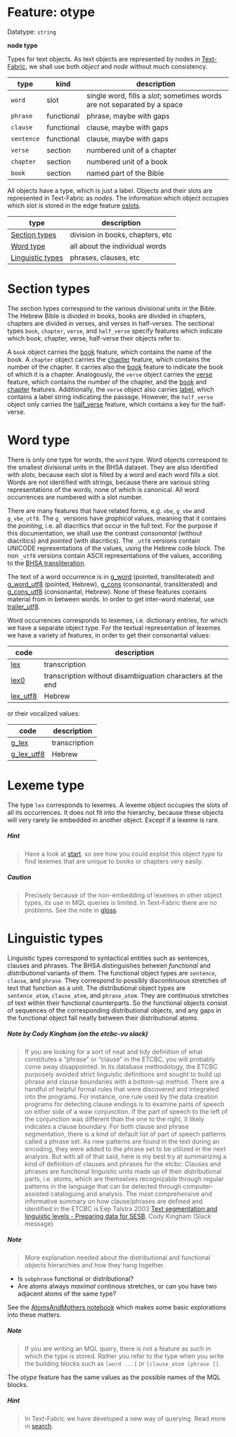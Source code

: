 # Feature: otype

Datatype: `string`

**node type**

Types for text objects.
As text objects are represented by nodes in
[Text-Fabric]({{tfd}}),
we shall use both *object* and *node* without much consistency.  

type|kind|description
---|---|---
`word`         |slot          |single word, fills a *slot*; sometimes words are not separated by a space
`phrase`       |functional    |phrase, maybe with gaps
`clause`       |functional    |clause, maybe with gaps
`sentence`     |functional    |clause, maybe with gaps
`verse`        |section       |numbered unit of a chapter
`chapter`      |section       |numbered unit of a book
`book`         |section       |named part of the Bible

All objects have a type, which is just a label.
Objects and their slots are represented in Text-Fabric as *nodes*.
The information which object occupies which slot is stored in the edge feature [oslots](oslots.md).

type|description
---|---
[Section types](#section-types)        |division in books, chapters, etc
[Word type](#word-type)                |all about the individual words
[Linguistic types](#linguistic-types)  |phrases, clauses, etc

# Section types

The section types correspond to the various divisional units in the Bible.
The Hebrew Bible is divided in books, books are divided in chapters, chapters are divided in verses, and verses in half-verses.
The sectional types
`book`, `chapter`, `verse`, and `half_verse`
specify features which indicate which book, chapter, verse, half-verse their objects refer to.

A `book` object carries the [book](book.md) feature, which contains the name of the book.
A `chapter` object carries the [chapter](chapter.md) feature, which contains the number of the chapter.
It carries also the [book](book.md) feature to indicate the book of which it is a chapter.
Analogously, the `verse` object carries the [verse](verse.md) feature, which contains the number of the chapter,
and the [book](book.md) and [chapter](chapter.md) features.
Additionally, the `verse` object also carries [label](label.md), which contains a label string indicating the passage.
However, the `half_verse` object only carries the [half_verse](label.md) feature, which contains a key for the half-verse.

# Word type

There is only one type for words, the `word` type.
Word objects correspond to the smallest divisional units in the BHSA dataset.
They are also identified with *slots*, because each slot is filled by a word and each word fills a slot.
Words are not identified with strings, because there are various
string representations of the words, none of which is canonical. All word occurrences are numbered
with a slot number.

There are many features that have related forms, e.g. `vbe`, `g_vbe` and `g_vbe_utf8`.
The `g_` versions have *graphical* values, meaning that it contains the *pointing*,
i.e. all diacritics that occur in the full text.
For the purpose if this documentation, we shall use the contrast *consonantal* (without diacritics)
and *pointed* (with diacritics).
The `_utf8` versions contain UNICODE representations of the values, using the Hebrew code block.
The non `_utf8` versions contain ASCII representations of the values, according to the
[BHSA transliteration]({{tfd}}/writing/hebrew.html).

The text of a word occurrence is in
[g_word](g_word.md) (pointed, transliterated) and [g_word_utf8](g_word_utf8.md) (pointed, Hebrew),
[g_cons](g_cons.md) (consonantal, transliterated) and [g_cons_utf8](g_cons_utf8.md) (consonantal, Hebrew).
None of these features contains material from in between words.
In order to get inter-word material, use 
[trailer_utf8](trailer_utf8.md).

Word occurrences corresponds to lexemes, i.e. dictionary entries, for which we have a separate object type.
For the textual representation of lexemes we have a variety of features, in order to get their 
consonantal values:

code|description
---|---
[lex](lex.md) | transcription
[lex0](lex0.md) | transcription without disambiguation characters at the end
[lex_utf8](lex_utf8.md) | Hebrew

or their vocalized values:

code|description
---|---
[g_lex](g_lex.md) | transcription
[g_lex_utf8](g_lex_utf8.md) | Hebrew

# Lexeme type

The type `lex` corresponds to lexemes. A lexeme object occupies the slots of all its occurrences.
It does not fit into the hierarchy, because these objects will very rarely lie embedded in another object.
Except if a lexeme is rare.

##### Hint
> Have a look at
[start]({{tut}}/start.ipynb).
so see how you could exploit this object type to find
lexemes that are unique to books or chapters very easily.

##### Caution
> Precisely because of the non-embedding of lexemes in other object types, its use
in MQL queries is limited. In Text-Fabric there are no problems.
See the note in [gloss](gloss.md).

# Linguistic types

Linguistic types correspond to syntactical entities such as sentences, clauses and phrases.
The BHSA distinguishes between *functional* and *distributional* variants of them.
The functional object types are `sentence`, `clause`, and `phrase`.
They correspond to possibly discontinuous stretches of text that function as a unit.
The distributional object types are `sentence_atom`, `clause_atom`, and `phrase_atom`.
They are continuous stretches of text within their functional counterparts.
So the functional objects consist of sequences of the corresponding distributional objects, and any gaps in
the functional object fall neatly between their distributional atoms.

##### Note by Cody Kingham (on the etcbc-vu slack)
> If you are looking for a sort of neat and tidy definition of
what constitutes a “phrase” or “clause” in the ETCBC,
you will probably come away disappointed.
In its database methodology, the ETCBC purposely avoided strict linguistic definitions
and sought to build up phrase and clause boundaries with a bottom-up method.
There are a handful of helpful formal rules that were discovered and integrated into the programs.
For instance, one rule used by the data creation programs for detecting clause endings is
to examine parts of speech on either side of a waw conjunction.
If the part of speech to the left of the conjunction was different than the one to the right,
it likely indicates a clause boundary.
For both clause and phrase segmentation, there is a kind of default list of part of speech patterns
called a phrase set.
As new patterns are found in the text during an encoding,
they were added to the phrase set to be utilized in the next analysis.
> But with all of that said, here is my best try at summarizing a kind of definition of
clauses and phrases for the etcbc:
> Clauses and phrases are functional linguistic units made up of their distributional parts,
i.e. atoms, which are themselves recognizable through regular patterns in the language
that can be detected through computer-assisted cataloguing and analysis.
> The most comprehensive and informative summary on how clause/phrases are defined and identified in the ETCBC
is Eep Talstra 2003 [Text segmentation and linguistic levels - Preparing data for SESB](https://etcbc.github.io/bhsa/references#talstra-eep-2003).
> Cody Kingham (Slack message)

##### Note
> More explanation needed about the distributional and functional objects hierarchies and how they hang together.
* Is `subphrase` functional or distributional?
* Are atoms always *maximal* continous stretches, or can you have two adjacent atoms of the same type?

See the [AtomsAndMothers notebook]({{repoBase}}/programs/AtomsAndMothers.ipynb)
which makes some basic explorations into these matters.

##### Note
> If you are writing an MQL query, there is not a feature as such in which the type is stored.
Rather you refer to the type when you write the building blocks such as `[word ...]` or
`[clause_atom [phrase ]]`. 

The *otype* feature has the same values as the possible names of the MQL blocks.

##### Hint
> In Text-Fabric we have developed a new way of querying.
Read more in
[search]({{tut}}/search.ipynb).
